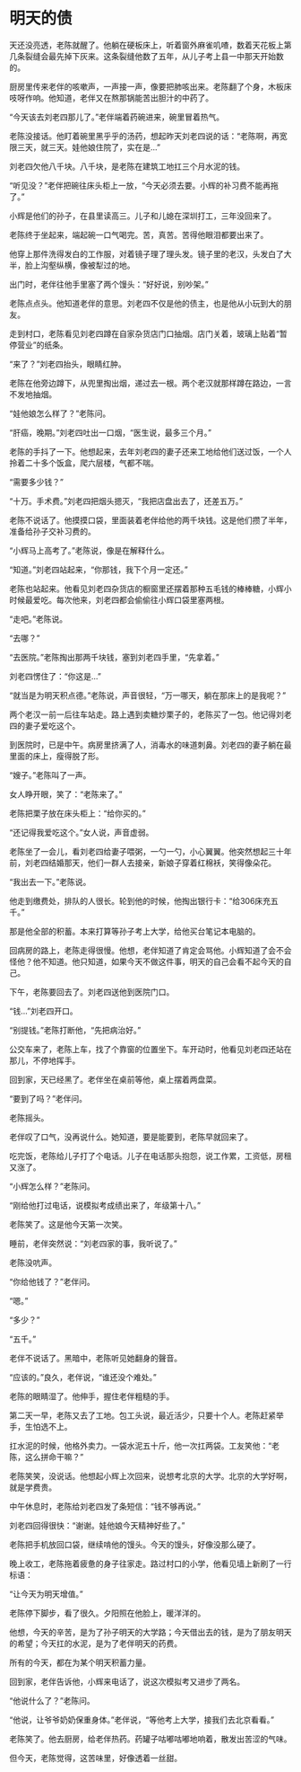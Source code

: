 # 明天的债

天还没亮透，老陈就醒了。他躺在硬板床上，听着窗外麻雀叽喳，数着天花板上第几条裂缝会最先掉下灰来。这条裂缝他数了五年，从儿子考上县一中那天开始数的。

厨房里传来老伴的咳嗽声，一声接一声，像要把肺咳出来。老陈翻了个身，木板床吱呀作响。他知道，老伴又在熬那锅能苦出胆汁的中药了。

“今天该去刘老四那儿了。”老伴端着药碗进来，碗里冒着热气。

老陈没接话。他盯着碗里黑乎乎的汤药，想起昨天刘老四说的话：“老陈啊，再宽限三天，就三天。娃他娘住院了，实在是...”

刘老四欠他八千块。八千块，是老陈在建筑工地扛三个月水泥的钱。

“听见没？”老伴把碗往床头柜上一放，“今天必须去要。小辉的补习费不能再拖了。”

小辉是他们的孙子，在县里读高三。儿子和儿媳在深圳打工，三年没回来了。

老陈终于坐起来，端起碗一口气喝完。苦，真苦。苦得他眼泪都要出来了。

他穿上那件洗得发白的工作服，对着镜子理了理头发。镜子里的老汉，头发白了大半，脸上沟壑纵横，像被犁过的地。

出门时，老伴往他手里塞了两个馒头：“好好说，别吵架。”

老陈点点头。他知道老伴的意思。刘老四不仅是他的债主，也是他从小玩到大的朋友。

走到村口，老陈看见刘老四蹲在自家杂货店门口抽烟。店门关着，玻璃上贴着“暂停营业”的纸条。

“来了？”刘老四抬头，眼睛红肿。

老陈在他旁边蹲下，从兜里掏出烟，递过去一根。两个老汉就那样蹲在路边，一言不发地抽烟。

“娃他娘怎么样了？”老陈问。

“肝癌，晚期。”刘老四吐出一口烟，“医生说，最多三个月。”

老陈的手抖了一下。他想起来，去年刘老四的妻子还来工地给他们送过饭，一个人拎着二十多个饭盒，爬六层楼，气都不喘。

“需要多少钱？”

“十万。手术费。”刘老四把烟头摁灭，“我把店盘出去了，还差五万。”

老陈不说话了。他摸摸口袋，里面装着老伴给他的两千块钱。这是他们攒了半年，准备给孙子交补习费的。

“小辉马上高考了。”老陈说，像是在解释什么。

“知道。”刘老四站起来，“你那钱，我下个月一定还。”

老陈也站起来。他看见刘老四杂货店的橱窗里还摆着那种五毛钱的棒棒糖，小辉小时候最爱吃。每次他来，刘老四都会偷偷往小辉口袋里塞两根。

“走吧。”老陈说。

“去哪？”

“去医院。”老陈掏出那两千块钱，塞到刘老四手里，“先拿着。”

刘老四愣住了：“你这是...”

“就当是为明天积点德。”老陈说，声音很轻，“万一哪天，躺在那床上的是我呢？”

两个老汉一前一后往车站走。路上遇到卖糖炒栗子的，老陈买了一包。他记得刘老四的妻子爱吃这个。

到医院时，已是中午。病房里挤满了人，消毒水的味道刺鼻。刘老四的妻子躺在最里面的床上，瘦得脱了形。

“嫂子。”老陈叫了一声。

女人睁开眼，笑了：“老陈来了。”

老陈把栗子放在床头柜上：“给你买的。”

“还记得我爱吃这个。”女人说，声音虚弱。

老陈坐了一会儿，看刘老四给妻子喂粥，一勺一勺，小心翼翼。他突然想起三十年前，刘老四结婚那天，他们一群人去接亲，新娘子穿着红棉袄，笑得像朵花。

“我出去一下。”老陈说。

他走到缴费处，排队的人很长。轮到他的时候，他掏出银行卡：“给306床充五千。”

那是他全部的积蓄。本来打算等孙子考上大学，给他买台笔记本电脑的。

回病房的路上，老陈走得很慢。他想，老伴知道了肯定会骂他。小辉知道了会不会怪他？他不知道。他只知道，如果今天不做这件事，明天的自己会看不起今天的自己。

下午，老陈要回去了。刘老四送他到医院门口。

“钱...”刘老四开口。

“别提钱。”老陈打断他，“先把病治好。”

公交车来了，老陈上车，找了个靠窗的位置坐下。车开动时，他看见刘老四还站在那儿，不停地挥手。

回到家，天已经黑了。老伴坐在桌前等他，桌上摆着两盘菜。

“要到了吗？”老伴问。

老陈摇头。

老伴叹了口气，没再说什么。她知道，要是能要到，老陈早就回来了。

吃完饭，老陈给儿子打了个电话。儿子在电话那头抱怨，说工作累，工资低，房租又涨了。

“小辉怎么样？”老陈问。

“刚给他打过电话，说模拟考成绩出来了，年级第十八。”

老陈笑了。这是他今天第一次笑。

睡前，老伴突然说：“刘老四家的事，我听说了。”

老陈没吭声。

“你给他钱了？”老伴问。

“嗯。”

“多少？”

“五千。”

老伴不说话了。黑暗中，老陈听见她翻身的聲音。

“应该的。”良久，老伴说，“谁还没个难处。”

老陈的眼睛湿了。他伸手，握住老伴粗糙的手。

第二天一早，老陈又去了工地。包工头说，最近活少，只要十个人。老陈赶紧举手，生怕选不上。

扛水泥的时候，他格外卖力。一袋水泥五十斤，他一次扛两袋。工友笑他：“老陈，这么拼命干嘛？”

老陈笑笑，没说话。他想起小辉上次回来，说想考北京的大学。北京的大学好啊，就是学费贵。

中午休息时，老陈给刘老四发了条短信：“钱不够再说。”

刘老四回得很快：“谢谢。娃他娘今天精神好些了。”

老陈把手机放回口袋，继续啃他的馒头。今天的馒头，好像没那么硬了。

晚上收工，老陈拖着疲惫的身子往家走。路过村口的小学，他看见墙上新刷了一行标语：

“让今天为明天增值。”

老陈停下脚步，看了很久。夕阳照在他脸上，暖洋洋的。

他想，今天的辛苦，是为了孙子明天的大学路；今天借出去的钱，是为了朋友明天的希望；今天扛的水泥，是为了老伴明天的药费。

所有的今天，都在为某个明天积蓄力量。

回到家，老伴告诉他，小辉来电话了，说这次模拟考又进步了两名。

“他说什么了？”老陈问。

“他说，让爷爷奶奶保重身体。”老伴说，“等他考上大学，接我们去北京看看。”

老陈笑了。他去厨房，给老伴热药。药罐子咕嘟咕嘟地响着，散发出苦涩的气味。

但今天，老陈觉得，这苦味里，好像透着一丝甜。